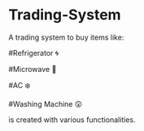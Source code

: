 # Trading-System
A trading system to buy items like:

#Refrigerator :cyclone:

#Microwave :heart_decoration:

#AC :snowflake:

#Washing Machine :astonished:

is created with various functionalities.

